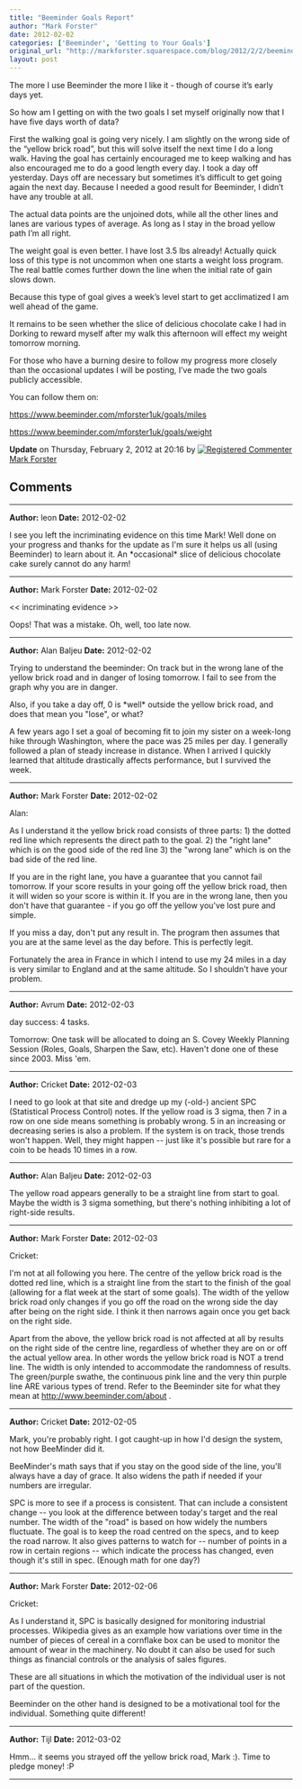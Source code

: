 ```yaml
---
title: "Beeminder Goals Report"
author: "Mark Forster"
date: 2012-02-02
categories: ['Beeminder', 'Getting to Your Goals']
original_url: "http://markforster.squarespace.com/blog/2012/2/2/beeminder-goals-report.html"
layout: post
---
```


The more I use Beeminder the more I like it - though of course it’s early days yet.

So how am I getting on with the two goals I set myself originally now that I have five days worth of data?

First the walking goal is going very nicely. I am slightly on the wrong side of the “yellow brick road”, but this will solve itself the next time I do a long walk. Having the goal has certainly encouraged me to keep walking and has also encouraged me to do a good length every day. I took a day off yesterday. Days off are necessary but sometimes it’s difficult to get going again the next day. Because I needed a good result for Beeminder, I didn’t have any trouble at all.

The actual data points are the unjoined dots, while all the other lines and lanes are various types of average. As long as I stay in the broad yellow path I’m all right.

The weight goal is even better. I have lost 3.5 lbs already! Actually quick loss of this type is not uncommon when one starts a weight loss program. The real battle comes further down the line when the initial rate of gain slows down.

Because this type of goal gives a week’s level start to get acclimatized I am well ahead of the game.

It remains to be seen whether the slice of delicious chocolate cake I had in Dorking to reward myself after my walk this afternoon will effect my weight tomorrow morning.

For those who have a burning desire to follow my progress more closely than the occasional updates I will be posting, I’ve made the two goals publicly accessible.

You can follow them on:

https://www.beeminder.com/mforster1uk/goals/miles

https://www.beeminder.com/mforster1uk/goals/weight

**Update** on Thursday, February 2, 2012 at 20:16 by
[![Registered Commenter](/universal/images/transparent.png "Registered Commenter")Mark Forster](/member/markforster "Registered Commenter")


## Comments

---

**Author:** leon
**Date:** 2012-02-02

I see you left the incriminating evidence on this time Mark! Well done on your progress and thanks for the update as I'm sure it helps us all (using Beeminder) to learn about it. An \*occasional\* slice of delicious chocolate cake surely cannot do any harm!

---

**Author:** Mark Forster
**Date:** 2012-02-02

<< incriminating evidence >>  
  
Oops! That was a mistake. Oh, well, too late now.

---

**Author:** Alan Baljeu
**Date:** 2012-02-02

Trying to understand the beeminder: On track but in the wrong lane of the yellow brick road and in danger of losing tomorrow. I fail to see from the graph why you are in danger.  
  
Also, if you take a day off, 0 is \*well\* outside the yellow brick road, and does that mean you "lose", or what?  
  
A few years ago I set a goal of becoming fit to join my sister on a week-long hike through Washington, where the pace was 25 miles per day. I generally followed a plan of steady increase in distance. When I arrived I quickly learned that altitude drastically affects performance, but I survived the week.

---

**Author:** Mark Forster
**Date:** 2012-02-02

Alan:  
  
As I understand it the yellow brick road consists of three parts: 1) the dotted red line which represents the direct path to the goal. 2) the "right lane" which is on the good side of the red line 3) the "wrong lane" which is on the bad side of the red line.  
  
If you are in the right lane, you have a guarantee that you cannot fail tomorrow. If your score results in your going off the yellow brick road, then it will widen so your score is within it. If you are in the wrong lane, then you don't have that guarantee - if you go off the yellow you've lost pure and simple.  
  
If you miss a day, don't put any result in. The program then assumes that you are at the same level as the day before. This is perfectly legit.  
  
Fortunately the area in France in which I intend to use my 24 miles in a day is very similar to England and at the same altitude. So I shouldn't have your problem.

---

**Author:** Avrum
**Date:** 2012-02-03

day success: 4 tasks.   
  
Tomorrow: One task will be allocated to doing an S. Covey Weekly Planning Session (Roles, Goals, Sharpen the Saw, etc). Haven't done one of these since 2003. Miss 'em.

---

**Author:** Cricket
**Date:** 2012-02-03

I need to go look at that site and dredge up my (-old-) ancient SPC (Statistical Process Control) notes. If the yellow road is 3 sigma, then 7 in a row on one side means something is probably wrong. 5 in an increasing or decreasing series is also a problem. If the system is on track, those trends won't happen. Well, they might happen -- just like it's possible but rare for a coin to be heads 10 times in a row.

---

**Author:** Alan Baljeu
**Date:** 2012-02-03

The yellow road appears generally to be a straight line from start to goal. Maybe the width is 3 sigma something, but there's nothing inhibiting a lot of right-side results.

---

**Author:** Mark Forster
**Date:** 2012-02-03

Cricket:  
  
I'm not at all following you here. The centre of the yellow brick road is the dotted red line, which is a straight line from the start to the finish of the goal (allowing for a flat week at the start of some goals). The width of the yellow brick road only changes if you go off the road on the wrong side the day after being on the right side. I think it then narrows again once you get back on the right side.  
  
Apart from the above, the yellow brick road is not affected at all by results on the right side of the centre line, regardless of whether they are on or off the actual yellow area. In other words the yellow brick road is NOT a trend line. The width is only intended to accommodate the randomness of results. The green/purple swathe, the continuous pink line and the very thin purple line ARE various types of trend. Refer to the Beeminder site for what they mean at <http://www.beeminder.com/about> .

---

**Author:** Cricket
**Date:** 2012-02-05

Mark, you're probably right. I got caught-up in how I'd design the system, not how BeeMinder did it.  
  
BeeMinder's math says that if you stay on the good side of the line, you'll always have a day of grace. It also widens the path if needed if your numbers are irregular.  
  
SPC is more to see if a process is consistent. That can include a consistent change -- you look at the difference between today's target and the real number. The width of the "road" is based on how widely the numbers fluctuate. The goal is to keep the road centred on the specs, and to keep the road narrow. It also gives patterns to watch for -- number of points in a row in certain regions -- which indicate the process has changed, even though it's still in spec. (Enough math for one day?)

---

**Author:** Mark Forster
**Date:** 2012-02-06

Cricket:  
  
As I understand it, SPC is basically designed for monitoring industrial processes. Wikipedia gives as an example how variations over time in the number of pieces of cereal in a cornflake box can be used to monitor the amount of wear in the machinery. No doubt it can also be used for such things as financial controls or the analysis of sales figures.  
  
These are all situations in which the motivation of the individual user is not part of the question.  
  
Beeminder on the other hand is designed to be a motivational tool for the individual. Something quite different!

---

**Author:** Tijl
**Date:** 2012-03-02

Hmm... it seems you strayed off the yellow brick road, Mark :). Time to pledge money! :P

---
